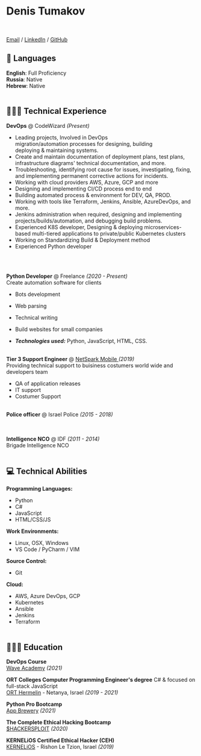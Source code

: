 # Denis Tumakov
<br>


[Email](mailto:dmarshaltu@gmail.com) / [LinkedIn](https://www.linkedin.com/in/dm2macoff/) / [GitHub](https://github.com/DmarshalTU/)

## 💬 Languages

**English**: Full Proficiency <br>
**Russia**: Native <br>
**Hebrew**: Native
<br><br>

## 👩🏼‍💻 Technical Experience

**DevOps** @ CodeWizard _(Present)_ <br>
  -  Leading projects, Involved in DevOps   
    migration/automation processes for designing, building   
    deploying & maintaining systems. 
  -  Create and maintain documentation of deployment plans, 
    test plans, infrastructure diagrams' technical 
    documentation, and more.
  -  Troubleshooting, identifying root cause for issues, 
    investigating, fixing, and implementing permanent 
    corrective actions for incidents.
  -  Working with cloud providers AWS, Azure, GCP and more
  -  Designing and implementing CI/CD process end to end
  -  Building automated process & environment for DEV, QA, 
    PROD.
  -  Working with tools like Terraform, Jenkins, Ansible, 
    AzureDevOps, and more.
  - Jenkins administration when required, designing and 
    implementing projects/builds/automation, and 
    debugging build problems.
  - Experienced  K8S developer, Designing & deploying 
    microservices-based multi-tiered applications to 
    private/public Kubernetes clusters 
  - Working on Standardizing Build & Deployment method
  - Experienced Python developer


<br><br>

**Python Developer** @ Freelance _(2020 - Present)_ <br>
Create automation software for clients
  - Bots development
  - Web parsing
  - Technical writing
  - Build websites for small companies

  - **_Technologies used:_** Python, JavaScript, HTML, CSS.
<br><br>

**Tier 3 Support Engineer** @ [NetSpark Mobile ](https://www.netsparkmobile.com/en/) _(2019)_ <br>
 Providing technical support to buisiness costumers world wide and developers team
  - QA of application releases
  - IT support
  - Costumer Support
<br><br>

**Police officer** @ Israel Police _(2015 - 2018)_ <br>
    <br><br>

**Intelligence NCO** @ IDF _(2011 - 2014)_ <br>
Brigade Intelligence NCO
    <br><br>

## 💻 Technical Abilities

**Programming Languages:**<br>
  - Python
  - C#
  - JavaScript
  - HTML/CSS/JS

**Work Environments:**<br>
  - Linux, OSX, Windows
  - VS Code / PyCharm / VIM
  
**Source Control:**<br>
  - Git
  
**Cloud:**<br>
  - AWS, Azure DevOps, GCP
  - Kubernetes
  - Ansible
  - Jenkins
  - Terraform
<br><br>
    
## 👩🏼‍🎓 Education

**DevOps Course**<br>
[Wave Academy](https://www.waveacademy.co.il/) _(2021)_

**ORT Colleges Computer Programming Engineer's degree** C# & focused on full-stack JavaScript<br>
[ORT Hermelin](http://www.hermelin.ort.org.il/) - Netanya, Israel _(2019 - 2021)_ <br>

**Python Pro Bootcamp**<br>
[App Brewery](https://www.linkedin.com/company/london-app-brewery/about/) _(2021)_

**The Complete Ethical Hacking Bootcamp**<br>
[$HACKERSPLOIT](https://hackersploit.academy/) _(2020)_

**KERNELiOS Certified Ethical Hacker (CEH)**<br>
[KERNELiOS](https://www.kernelios.com/) - Rishon Le Tzion, Israel _(2019)_
